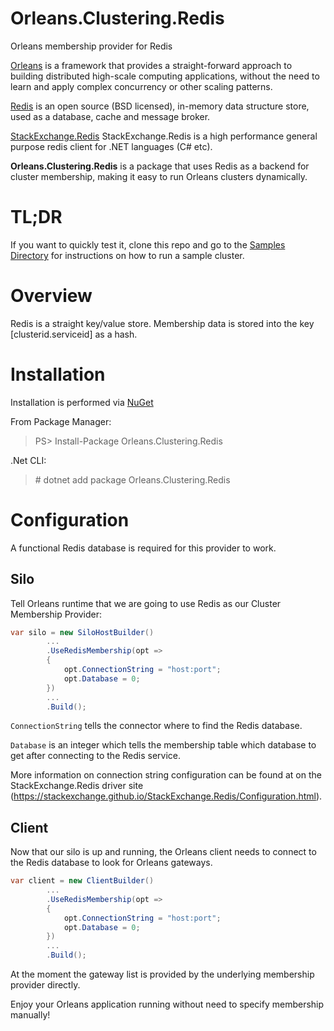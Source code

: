 # Orleans.Clustering.Redis
Orleans membership provider for Redis

[Orleans](https://github.com/dotnet/orleans) is a framework that provides a straight-forward approach to building distributed high-scale computing applications, without the need to learn and apply complex concurrency or other scaling patterns. 

[Redis](https://redis.io/) is an open source (BSD licensed), in-memory data structure store, used as a database, cache and message broker.

[StackExchange.Redis](https://stackexchange.github.io/StackExchange.Redis/) StackExchange.Redis is a high performance general purpose redis client for .NET languages (C# etc).

**Orleans.Clustering.Redis** is a package that uses Redis as a backend for cluster membership, making it easy to run Orleans clusters dynamically.

# TL;DR

If you want to quickly test it, clone this repo and go to the [Samples Directory](https://github.com/OrleansContrib/Orleans.Clustering.Redis/tree/master/samples) for instructions on how to run a sample cluster.

# Overview

Redis is a straight key/value store. Membership data is stored into the key [clusterid.serviceid] as a hash.

# Installation

Installation is performed via [NuGet](https://www.nuget.org/packages/Orleans.Clustering.Redis/)

From Package Manager:

> PS> Install-Package Orleans.Clustering.Redis

.Net CLI:

> \# dotnet add package Orleans.Clustering.Redis

# Configuration

A functional Redis database is required for this provider to work.

## Silo
Tell Orleans runtime that we are going to use Redis as our Cluster Membership Provider:

```cs
var silo = new SiloHostBuilder()
        ...
        .UseRedisMembership(opt =>
        {
            opt.ConnectionString = "host:port";
            opt.Database = 0;
        })
        ...
        .Build();
``` 

`ConnectionString` tells the connector where to find the Redis database.

`Database` is an integer which tells the membership table which database to get after connecting to the Redis service.

More information on connection string configuration can be found at on the StackExchange.Redis driver site (https://stackexchange.github.io/StackExchange.Redis/Configuration.html).

## Client

Now that our silo is up and running, the Orleans client needs to connect to the Redis database to look for Orleans gateways.

```cs
var client = new ClientBuilder()
        ...
        .UseRedisMembership(opt =>
        {
            opt.ConnectionString = "host:port";
            opt.Database = 0;
        })
        ...
        .Build();
```

At the moment the gateway list is provided by the underlying membership provider directly.

Enjoy your Orleans application running without need to specify membership manually!
